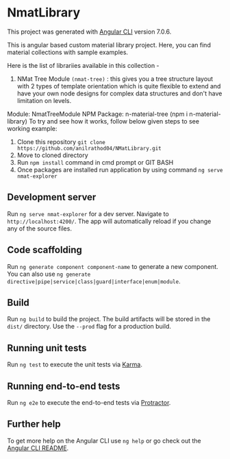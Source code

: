 # NmatLibrary

This project was generated with [Angular CLI](https://github.com/angular/angular-cli) version 7.0.6.

This is angular based custom material library project. Here, you can find material collections with sample examples. 

Here is the list of librariies available in this collection -
1. NMat Tree Module `(nmat-tree)` : this gives you a tree structure layout with 2 types of template orientation which is quite flexible to extend and have your own node designs for complex data structures and don't have limitation on levels. 

Module: NmatTreeModule
NPM Package: n-material-tree (npm i n-material-library)
To try and see how it works, follow below given steps to see working example:
1. Clone this repository
`git clone https://github.com/anilrathod04/NMatLibrary.git`
2. Move to cloned directory
3. Run `npm install` command in cmd prompt or GIT BASH
4. Once packages are installed run application by using command
`ng serve nmat-explorer`

## Development server

Run `ng serve nmat-explorer` for a dev server. Navigate to `http://localhost:4200/`. The app will automatically reload if you change any of the source files.

## Code scaffolding

Run `ng generate component component-name` to generate a new component. You can also use `ng generate directive|pipe|service|class|guard|interface|enum|module`.

## Build

Run `ng build` to build the project. The build artifacts will be stored in the `dist/` directory. Use the `--prod` flag for a production build.

## Running unit tests

Run `ng test` to execute the unit tests via [Karma](https://karma-runner.github.io).

## Running end-to-end tests

Run `ng e2e` to execute the end-to-end tests via [Protractor](http://www.protractortest.org/).

## Further help

To get more help on the Angular CLI use `ng help` or go check out the [Angular CLI README](https://github.com/angular/angular-cli/blob/master/README.md).
